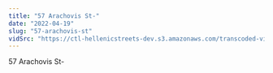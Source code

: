 ```yaml
---
title: "57 Arachovis St-"
date: "2022-04-19"
slug: "57-arachovis-st"
vidSrc: "https://ctl-hellenicstreets-dev.s3.amazonaws.com/transcoded-videos/57%20Arachovis%20St-.mp4"
---
```


57 Arachovis St-
